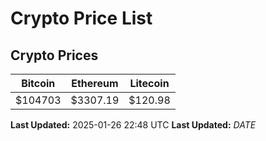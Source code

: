 # Crypto Price List

## Crypto Prices
| Bitcoin | Ethereum | Litecoin |
| ------- | -------- | -------- |
| $104703 | $3307.19 | $120.98 |
**Last Updated:** 2025-01-26 22:48 UTC
**Last Updated:** $DATE$
